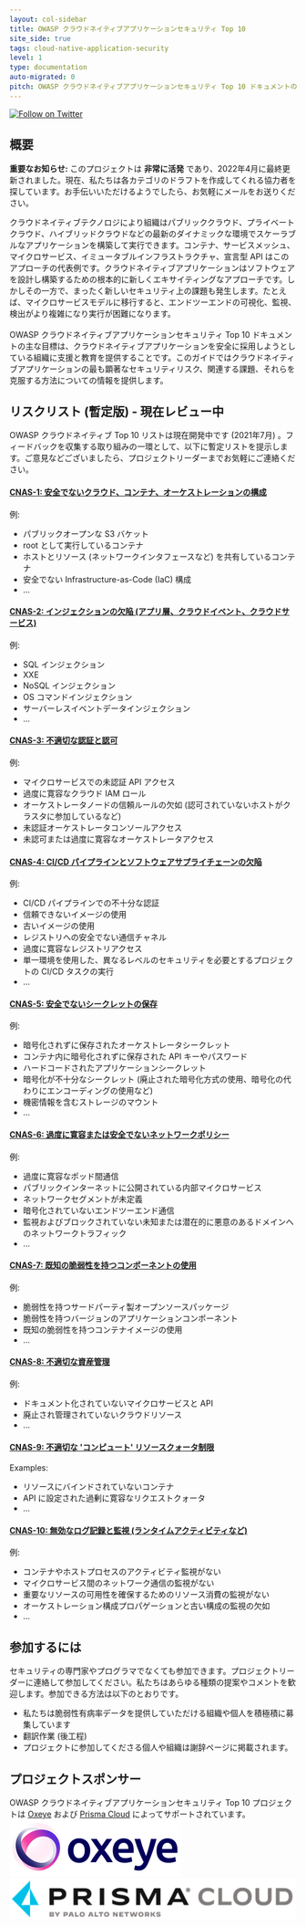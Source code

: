 ```yaml
---
layout: col-sidebar
title: OWASP クラウドネイティブアプリケーションセキュリティ Top 10
site_side: true
tags: cloud-native-application-security
level: 1
type: documentation
auto-migrated: 0
pitch: OWASP クラウドネイティブアプリケーションセキュリティ Top 10 ドキュメントの主な目標は、クラウドネイティブアプリケーションを安全に採用しようとしている組織に支援と教育を提供することです。このガイドではクラウドネイティブアプリケーションの最も顕著なセキュリティリスク、関連する課題、それらを克服する方法についての情報を提供します。
---
```

[![Follow on Twitter](https://img.shields.io/twitter/follow/owaspcloudnati1?label=Follow%20%40owaspcloudnati1&style=social)](https://twitter.com/owaspcloudnati1)
## 概要

**重要なお知らせ:** このプロジェクトは **非常に活発** であり、2022年4月に最終更新されました。現在、私たちは各カテゴリのドラフトを作成してくれる協力者を探しています。お手伝いいただけるようでしたら、お気軽にメールをお送りください。

クラウドネイティブテクノロジにより組織はパブリッククラウド、プライベートクラウド、ハイブリッドクラウドなどの最新のダイナミックな環境でスケーラブルなアプリケーションを構築して実行できます。コンテナ、サービスメッシュ、マイクロサービス、イミュータブルインフラストラクチャ、宣言型 API はこのアプローチの代表例です。クラウドネイティブアプリケーションはソフトウェアを設計し構築するための根本的に新しくエキサイティングなアプローチです。しかしその一方で、まったく新しいセキュリティ上の課題も発生します。たとえば、マイクロサービスモデルに移行すると、エンドツーエンドの可視化、監視、検出がより複雑になり実行が困難になります。
<br>
<br>
OWASP クラウドネイティブアプリケーションセキュリティ Top 10 ドキュメントの主な目標は、クラウドネイティブアプリケーションを安全に採用しようとしている組織に支援と教育を提供することです。このガイドではクラウドネイティブアプリケーションの最も顕著なセキュリティリスク、関連する課題、それらを克服する方法についての情報を提供します。

## リスクリスト (暫定版) - 現在レビュー中

OWASP クラウドネイティブ Top 10 リストは現在開発中です (2021年7月) 。フィードバックを収集する取り組みの一環として、以下に暫定リストを提示します。ご意見などございましたら、プロジェクトリーダーまでお気軽にご連絡ください。

#### [CNAS-1: 安全でないクラウド、コンテナ、オーケストレーションの構成][CNAS1:2022]
例:
 * パブリックオープンな S3 バケット
 * root として実行しているコンテナ
 * ホストとリソース (ネットワークインタフェースなど) を共有しているコンテナ
 * 安全でない Infrastructure-as-Code (IaC) 構成
 * ...

#### [CNAS-2: インジェクションの欠陥 (アプリ層、クラウドイベント、クラウドサービス)][CNAS2:2022]
例:
 * SQL インジェクション
 * XXE
 * NoSQL インジェクション
 * OS コマンドインジェクション
 * サーバーレスイベントデータインジェクション
 * ...

#### [CNAS-3: 不適切な認証と認可][CNAS3:2022]
例:
 * マイクロサービスでの未認証 API アクセス
 * 過度に寛容なクラウド IAM ロール
 * オーケストレータノードの信頼ルールの欠如 (認可されていないホストがクラスタに参加しているなど)
 * 未認証オーケストレータコンソールアクセス
 * 未認可または過度に寛容なオーケストレータアクセス

#### [CNAS-4: CI/CD パイプラインとソフトウェアサプライチェーンの欠陥][CNAS4:2022]
例:
 * CI/CD パイプラインでの不十分な認証
 * 信頼できないイメージの使用
 * 古いイメージの使用
 * レジストリへの安全でない通信チャネル
 * 過度に寛容なレジストリアクセス
 * 単一環境を使用した、異なるレベルのセキュリティを必要とするプロジェクトの CI/CD タスクの実行
 * ...

#### [CNAS-5: 安全でないシークレットの保存][CNAS5:2022]
例:
 * 暗号化されずに保存されたオーケストレータシークレット
 * コンテナ内に暗号化されずに保存された API キーやパスワード
 * ハードコードされたアプリケーションシークレット
 * 暗号化が不十分なシークレット (廃止された暗号化方式の使用、暗号化の代わりにエンコーディングの使用など)
 * 機密情報を含むストレージのマウント
 * ...

#### [CNAS-6: 過度に寛容または安全でないネットワークポリシー][CNAS6:2022]
例:
 * 過度に寛容なポッド間通信
 * パブリックインターネットに公開されている内部マイクロサービス
 * ネットワークセグメントが未定義
 * 暗号化されていないエンドツーエンド通信
 * 監視およびブロックされていない未知または潜在的に悪意のあるドメインへのネットワークトラフィック
 * ...

#### [CNAS-7: 既知の脆弱性を持つコンポーネントの使用][CNAS7:2022]
例:
 * 脆弱性を持つサードパーティ製オープンソースパッケージ
 * 脆弱性を持つバージョンのアプリケーションコンポーネント
 * 既知の脆弱性を持つコンテナイメージの使用
 * ...

#### [CNAS-8: 不適切な資産管理]([CNAS8:2022])
例:
 * ドキュメント化されていないマイクロサービスと API
 * 廃止され管理されていないクラウドリソース
 * ...

#### [CNAS-9: 不適切な 'コンピュート' リソースクォータ制限][CNAS9:2022]
Examples:
 * リソースにバインドされていないコンテナ
 * API に設定された過剰に寛容なリクエストクォータ
 * ...

#### [CNAS-10: 無効なログ記録と監視 (ランタイムアクティビティなど)][CNAS10:2022]
例:
 * コンテナやホストプロセスのアクティビティ監視がない
 * マイクロサービス間のネットワーク通信の監視がない
 * 重要なリソースの可用性を確保するためのリソース消費の監視がない
 * オーケストレーション構成プロパゲーションと古い構成の監視の欠如
 * ...

## 参加するには
セキュリティの専門家やプログラマでなくても参加できます。プロジェクトリーダーに連絡して参加してください。私たちはあらゆる種類の提案やコメントを歓迎します。参加できる方法は以下のとおりです。
 * 私たちは脆弱性有病率データを提供していただける組織や個人を積極積に募集しています
 * 翻訳作業 (後工程)
 * プロジェクトに参加してくださる個人や組織は謝辞ページに掲載されます。

## プロジェクトスポンサー
OWASP クラウドネイティブアプリケーションセキュリティ Top 10 プロジェクトは [Oxeye](https://oxeye.io) および [Prisma Cloud](https://www.paloaltonetworks.com/prisma/cloud) によってサポートされています。
<br>
[![Oxeye](assets/images/oxeye_logo.png)](https://oxeye.io/)
<br>
[![Prisma Cloud](assets/images/prisma_cloud.png)](https://www.paloaltonetworks.com/prisma/cloud)


[CNAS1:2022]: https://github.com/OWASP/www-project-cloud-native-application-security-top-10/blob/master/2022/en/src/0x01_insecure_cco_config.md  
[CNAS2:2022]: https://github.com/OWASP/www-project-cloud-native-application-security-top-10/blob/master/2022/en/src/0x02_inj_flaws.md
[CNAS3:2022]: https://github.com/OWASP/www-project-cloud-native-application-security-top-10/blob/master/2022/en/src/0x03_improper_auth.md
[CNAS4:2022]: https://github.com/OWASP/www-project-cloud-native-application-security-top-10/blob/master/2022/en/src/0x04_cicd_ssc_flaws.md
[CNAS5:2022]: https://github.com/OWASP/www-project-cloud-native-application-security-top-10/blob/master/2022/en/src/0x05_insecure_secrets.md
[CNAS6:2022]: https://github.com/OWASP/www-project-cloud-native-application-security-top-10/blob/master/2022/en/src/0x06_over_permissive_network.md
[CNAS7:2022]: https://github.com/OWASP/www-project-cloud-native-application-security-top-10/blob/master/2022/en/src/0x07_vuln_components.md
[CNAS8:2022]: https://github.com/OWASP/www-project-cloud-native-application-security-top-10/blob/master/2022/en/src/0x08_asset_mgmt.md
[CNAS9:2022]: https://github.com/OWASP/www-project-cloud-native-application-security-top-10/blob/master/2022/en/src/0x09_compute_resources.md
[CNAS10:2022]: https://github.com/OWASP/www-project-cloud-native-application-security-top-10/blob/master/2022/en/src/0x0A_logging.md
